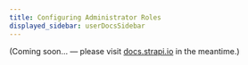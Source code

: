```yaml
---
title: Configuring Administrator Roles
displayed_sidebar: userDocsSidebar
---
```


(Coming soon… — please visit [docs.strapi.io](https://docs.strapi.io/user-docs/latest/users-roles-permissions/configuring-administrator-roles.html#collection-and-single-types) in the meantime.)
